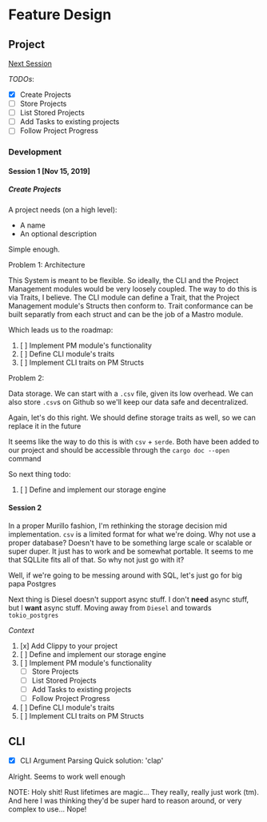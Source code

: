 # Feature Design

## Project

[Next Session](#session-2)

*TODOs*:
- [x] Create Projects
- [ ] Store Projects
- [ ] List Stored Projects
- [ ] Add Tasks to existing projects
- [ ] Follow Project Progress

### Development

#### Session 1 [Nov 15, 2019]

##### Create Projects

A project needs (on a high level):
- A name
- An optional description

Simple enough.

Problem 1: Architecture

This System is meant to be flexible.
So ideally, the CLI and the Project Management modules would be very loosely coupled.
The way to do this is via Traits, I believe.
The CLI module can define a Trait, that the Project Management module's Structs then conform to.
Trait conformance can be built separatly from each struct and can be the job of a Mastro module.

Which leads us to the roadmap:
1. [ ] Implement PM module's functionality
1. [ ] Define CLI module's traits
1. [ ] Implement CLI traits on PM Structs

Problem 2:

Data storage. We can start with a `.csv` file, given its low overhead.
We can also store `.csv`s on Github so we'll keep our data safe and decentralized.

Again, let's do this right.
We should define storage traits as well, so we can replace it in the future

It seems like the way to do this is with `csv` + `serde`.
Both have been added to our project and should be accessible through the `cargo doc --open` command

So next thing todo:

1. [ ] Define and implement our storage engine

#### Session 2

In a proper Murillo fashion, I'm rethinking the storage decision mid implementation.
`csv` is a limited format for what we're doing.
Why not use a proper database? 
Doesn't have to be something large scale or scalable or super duper.
It just has to work and be somewhat portable.
It seems to me that SQLLite fits all of that.
So why not just go with it?

Well, if we're going to be messing around with SQL, let's just go for big papa Postgres

Next thing is Diesel doesn't support async stuff.
I don't **need** async stuff, but I **want** async stuff.
Moving away from `Diesel` and towards `tokio_postgres`

*Context*

1. [x] Add Clippy to your project
1. [ ] Define and implement our storage engine
1. [ ] Implement PM module's functionality
    - [ ] Store Projects
    - [ ] List Stored Projects
    - [ ] Add Tasks to existing projects
    - [ ] Follow Project Progress
1. [ ] Define CLI module's traits
1. [ ] Implement CLI traits on PM Structs


## CLI

- [x] CLI Argument Parsing
Quick solution: 'clap'

Alright. Seems to work well enough

NOTE: Holy shit! Rust lifetimes are magic... 
They really, really just work (tm).
And here I was thinking they'd be super hard to reason around, or very complex to use...
Nope!
